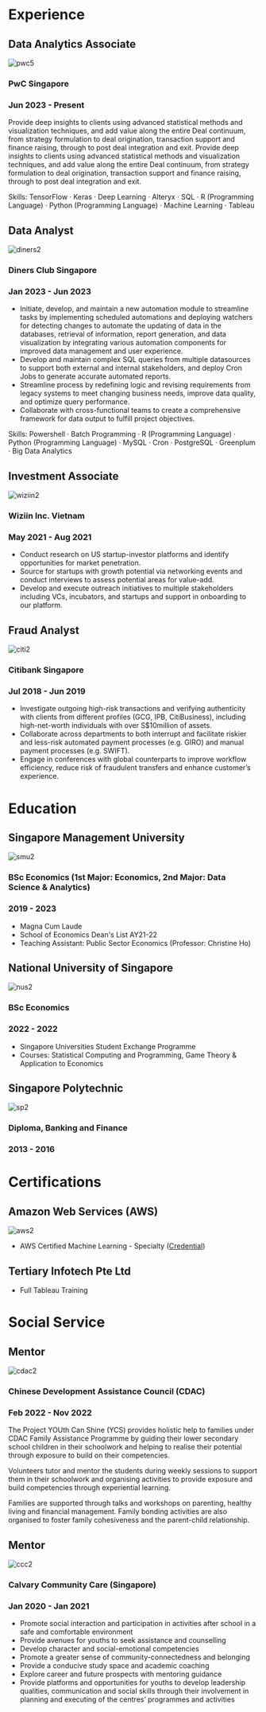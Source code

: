 # Experience
## Data Analytics Associate
![pwc5](https://github.com/wenlong96/portfolio/assets/119576694/55a266fa-1902-42d0-a770-a62ad2444563)
### PwC Singapore
### Jun 2023 - Present

Provide deep insights to clients using advanced statistical methods and visualization techniques, and add value along the entire Deal continuum, from strategy formulation to deal origination, transaction support and finance raising, through to post deal integration and exit. Provide deep insights to clients using advanced statistical methods and visualization techniques, and add value along the entire Deal continuum, from strategy formulation to deal origination, transaction support and finance raising, through to post deal integration and exit.

Skills: TensorFlow · Keras · Deep Learning · Alteryx · SQL · R (Programming Language) · Python (Programming Language) · Machine Learning · Tableau

## Data Analyst
![diners2](https://github.com/wenlong96/portfolio/assets/119576694/96418cc1-b7f2-4f24-be3e-bf68b35ed09e)
### Diners Club Singapore
### Jan 2023 - Jun 2023

- Initiate, develop, and maintain a new automation module to streamline tasks by implementing scheduled automations and deploying watchers for detecting changes to automate the updating of data in the databases, retrieval of information, report generation, and data visualization by integrating various automation components for improved data management and user experience.
- Develop and maintain complex SQL queries from multiple datasources to support both external and internal stakeholders, and deploy Cron Jobs to generate accurate automated reports.
- Streamline process by redefining logic and revising requirements from legacy systems to meet changing business needs, improve data quality, and optimize query performance.
- Collaborate with cross-functional teams to create a comprehensive framework for data output to fulfill project objectives.

Skills: Powershell · Batch Programming · R (Programming Language) · Python (Programming Language) · MySQL · Cron · PostgreSQL · Greenplum · Big Data Analytics

## Investment Associate
![wiziin2](https://github.com/wenlong96/portfolio/assets/119576694/baa3edc1-0959-45fa-baa8-576124e6dbcf)
### Wiziin Inc. Vietnam
### May 2021 - Aug 2021

- Conduct research on US startup-investor platforms and identify opportunities for market penetration.
- Source for startups with growth potential via networking events and conduct interviews to assess potential areas for value-add.
- Develop and execute outreach initiatives to multiple stakeholders including VCs, incubators, and startups and support in onboarding to our platform.

## Fraud Analyst
![citi2](https://github.com/wenlong96/portfolio/assets/119576694/055a5175-1d4b-49d1-84c3-38a5fb8d72bf)
### Citibank Singapore
### Jul 2018 - Jun 2019

- Investigate outgoing high-risk transactions and verifying authenticity with clients from different profiles (GCG, IPB, CitiBusiness), including high-net-worth individuals with over S$10million of assets.
- Collaborate across departments to both interrupt and facilitate riskier and less-risk automated payment processes (e.g. GIRO) and manual payment processes (e.g. SWIFT).
- Engage in conferences with global counterparts to improve workflow efficiency, reduce risk of fraudulent transfers and enhance customer’s experience.


# Education
## Singapore Management University
![smu2](https://github.com/wenlong96/portfolio/assets/119576694/e529f133-6bf1-4803-ad92-4ba2c1edc0a4)
### BSc Economics (1st Major: Economics, 2nd Major: Data Science & Analytics)
### 2019 - 2023
- Magna Cum Laude
- School of Economics Dean's List AY21-22
- Teaching Assistant: Public Sector Economics (Professor: Christine Ho)

## National University of Singapore
![nus2](https://github.com/wenlong96/portfolio/assets/119576694/1413b4ea-6dd3-4d9a-9246-bf65a59c2101)
### BSc Economics
### 2022 - 2022
- Singapore Universities Student Exchange Programme
- Courses: Statistical Computing and Programming, Game Theory & Application to Economics

## Singapore Polytechnic
![sp2](https://github.com/wenlong96/portfolio/assets/119576694/b6958a06-536f-49db-8983-0359ea3c9332)
### Diploma, Banking and Finance
### 2013 - 2016


# Certifications
## Amazon Web Services (AWS)
![aws2](https://github.com/wenlong96/portfolio/assets/119576694/62f77325-e355-4482-af85-d24facd35fc5)
- AWS Certified Machine Learning - Specialty ([Credential](https://www.credly.com/badges/7b01b2f1-4470-48e7-a1bb-5d2f92196fea/public_url))

## Tertiary Infotech Pte Ltd
- Full Tableau Training


# Social Service

## Mentor
![cdac2](https://github.com/wenlong96/portfolio/assets/119576694/f808babf-1506-40f9-87df-e57c875c2ddd)
### Chinese Development Assistance Council (CDAC)
### Feb 2022 - Nov 2022

The Project YOUth Can Shine (YCS) provides holistic help to families under CDAC Family Assistance Programme by guiding their lower secondary school children in their schoolwork and helping to realise their potential through exposure to build on their competencies.

Volunteers tutor and mentor the students during weekly sessions to support them in their schoolwork and organising activities to provide exposure and build competencies through experiential learning.

Families are supported through talks and workshops on parenting, healthy living and financial management. Family bonding activities are also organised to foster family cohesiveness and the parent-child relationship.

## Mentor
![ccc2](https://github.com/wenlong96/portfolio/assets/119576694/2208f1c0-dd61-44ff-ad58-d55821f7d3e5)
### Calvary Community Care (Singapore)
### Jan 2020 - Jan 2021

- Promote social interaction and participation in activities after school in a safe and comfortable environment
- Provide avenues for youths to seek assistance and counselling
- Develop character and social-emotional competencies
- Promote a greater sense of community-connectedness and belonging
- Provide a conducive study space and academic coaching
- Explore career and future prospects with mentoring guidance
- Provide platforms and opportunities for youths to develop leadership qualities, communication and social skills through their involvement in planning and executing of the centres’ programmes and activities
